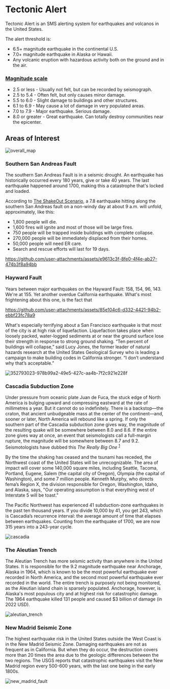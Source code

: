 # Tectonic Alert

Tectonic Alert is an SMS alerting system for earthquakes and volcanos in the United States. 

The alert threshold is:
- 6.5+ magnitude earthquake in the continental U.S.
- 7.0+ magnitude earthquake in Alaska or Hawaii.
- Any volcanic eruption with hazardous activity both on the ground and in the air.

### [Magnitude scale](https://en.wikipedia.org/wiki/Moment_magnitude_scale)
- 2.5 or less - Usually not felt, but can be recorded by seismograph.
- 2.5 to 5.4 - Often felt, but only causes minor damage.
- 5.5 to 6.0 - Slight damage to buildings and other structures.
- 6.1 to 6.9 - May cause a lot of damage in very populated areas.
- 7.0 to 7.9 - Major earthquake. Serious damage.
- 8.0 or greater - Great earthquake. Can totally destroy communities near the epicenter.

## Areas of Interest
![overall_map](https://github.com/user-attachments/assets/b0771702-be9b-43a3-b16b-d3f216a60982)

### Southern San Andreas Fault

The southern San Andreas Fault is in a seismic drought. An earthquake has historically occurred every 180 years, give or take 40 years. The last earthquake happened around 1700, making this a catastrophe that's locked and loaded. 

According to [The ShakeOut Scenario](https://pubs.usgs.gov/of/2008/1150/), a 7.8 earthquake hitting along the southern San Andreas fault on a non-windy day at about 9 a.m. will unfold, approximately, like this:
- 1,800 people will die.
- 1,600 fires will ignite and most of those will be large fires.
- 750 people will be trapped inside buildings with complete collapse.
- 270,000 people will be immediately displaced from their homes.
- 50,000 people will need ER care.
- Search and rescue efforts will last for 19 days.

https://github.com/user-attachments/assets/e9613c3f-8fe0-4f4e-ab27-474b3f8a94bb

### Hayward Fault

Years between major earthquakes on the Hayward Fault: 158, 154, 96, 143. We're at 155. Yet another overdue California earthquake. What's most frightening about this one, is the fact that 

https://github.com/user-attachments/assets/85e104c6-d332-4421-94b2-ebbf23fc78a9

What's especially terrifying about a San Francisco earthquake is that most of the city is at high risk of liquefaction. Liquefaction takes place when loosely packed, water-logged sediments at or near the ground surface lose their strength in response to strong ground shaking. “Ten percent of buildings will collapse,” said Lucy Jones, the former leader of natural hazards research at the United States Geological Survey who is leading a campaign to make building codes in California stronger. “I don’t understand why that’s acceptable.”

![352793023-978b99a2-49e5-427c-aa4b-7f2c921e228f](https://github.com/user-attachments/assets/ce23b26e-616f-4cd3-9b9f-d4ac09c36910)

### Cascadia Subduction Zone

Under pressure from oceanic plate Juan de Fuca, the stuck edge of North America is bulging upward and compressing eastward at the rate of millimetres a year. But it cannot do so indefinitely. There is a backstop—the craton, that ancient unbudgeable mass at the center of the continent—and, sooner or later, North America will rebound like a spring. If only the southern part of the Cascadia subduction zone gives way, the magnitude of the resulting quake will be somewhere between 8.0 and 8.6. If the entire zone gives way at once, an event that seismologists call a full-margin rupture, the magnitude will be somewhere between 8.7 and 9.2. Seismotologists have dubbed this _The Really Big One_ <sup>[1](https://www.newyorker.com/magazine/2015/07/20/the-really-big-one)</sup>

By the time the shaking has ceased and the tsunami has receded, the Northwest coast of the United States will be unrecognizable. The area of impact will cover some 140,000 square miles, including Seattle, Tacoma, Portland, Eugene, Salem (the capital city of Oregon), Olympia (the capital of Washington), and some 7 million people. Kenneth Murphy, who directs fema’s Region X, the division responsible for Oregon, Washington, Idaho, and Alaska, says, "Our operating assumption is that everything west of Interstate 5 will be toast."

The Pacific Northwest has experienced 41 subduction-zone earthquakes in the past ten thousand years. If you divide 10,000 by 41, you get 243, which is Cascadia’s recurrence interval: the average amount of time that elapses between earthquakes. Counting from the earthquake of 1700, we are now 315 years into a 243-year cycle.

![cascadia](https://github.com/user-attachments/assets/f3f26766-0b5f-438e-b6e1-3a03e94a547c)

### The Aleutian Trench

The Aleutian Trench has more seismic activity than anywhere in the United States. It is responsible for the 9.2 magnitude earthquake near Anchorage, Alaska in 1964, which is known to be the most powerful earthquake ever recorded in North America, and the second most powerful earthquake ever recorded in the world. The entire trench is purposely not being monitored, as the Aleutian island chain is sparsely populated. Anchorage, however, is Alaska's most populous city and at highest risk for catastrophic damage. The 1964 earthquake killed 131 people and caused $3 billion of damage (in 2022 USD).

![aleutian_trench](https://github.com/user-attachments/assets/1eaed73b-2bcb-4df4-8484-2d7a4fe002f1)

### New Madrid Seismic Zone
The highest earthquake risk in the United States outside the West Coast is in the New Madrid Seismic Zone. Damaging earthquakes are not as frequent as in California. But when they do occur, the destruction covers more than 20 times the area due to the geologic differences between the two regions. The USGS reports that catastrophic earthquakes visit the New Madrid region every 500-600 years, with the last one being in the early 1800s.

![new_madrid_fault](https://github.com/user-attachments/assets/d54b20f4-63a1-42d9-9ec3-1163e7533403)
